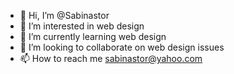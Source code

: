 - 👋 Hi, I’m @Sabinastor
- 👀 I’m interested in web design
- 🌱 I’m currently learning web design
- 💞️ I’m looking to collaborate on web design issues
- 📫 How to reach me sabinastor@yahoo.com

<!---
Sabinastor/Sabinastor is a ✨ special ✨ repository because its `README.md` (this file) appears on your GitHub profile.
You can click the Preview link to take a look at your changes.
--->
